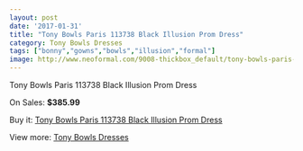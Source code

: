 ```yaml
---
layout: post
date: '2017-01-31'
title: "Tony Bowls Paris 113738 Black Illusion Prom Dress"
category: Tony Bowls Dresses
tags: ["bonny","gowns","bowls","illusion","formal"]
image: http://www.neoformal.com/9008-thickbox_default/tony-bowls-paris-113738-black-illusion-prom-dress.jpg
---
```

Tony Bowls Paris 113738 Black Illusion Prom Dress

On Sales: **$385.99**
<a href="https://www.neoformal.com/en/tony-bowls-dresses/3150-tony-bowls-paris-113738-black-illusion-prom-dress.html"><amp-img layout="responsive" width="600" height="600" src="//www.neoformal.com/9008-thickbox_default/tony-bowls-paris-113738-black-illusion-prom-dress.jpg" alt="Tony Bowls Paris 113738 Black Illusion Prom Dress 0" /></a>
<a href="https://www.neoformal.com/en/tony-bowls-dresses/3150-tony-bowls-paris-113738-black-illusion-prom-dress.html"><amp-img layout="responsive" width="600" height="600" src="//www.neoformal.com/9009-thickbox_default/tony-bowls-paris-113738-black-illusion-prom-dress.jpg" alt="Tony Bowls Paris 113738 Black Illusion Prom Dress 1" /></a>
<a href="https://www.neoformal.com/en/tony-bowls-dresses/3150-tony-bowls-paris-113738-black-illusion-prom-dress.html"><amp-img layout="responsive" width="600" height="600" src="//www.neoformal.com/9010-thickbox_default/tony-bowls-paris-113738-black-illusion-prom-dress.jpg" alt="Tony Bowls Paris 113738 Black Illusion Prom Dress 2" /></a>
<a href="https://www.neoformal.com/en/tony-bowls-dresses/3150-tony-bowls-paris-113738-black-illusion-prom-dress.html"><amp-img layout="responsive" width="600" height="600" src="//www.neoformal.com/9011-thickbox_default/tony-bowls-paris-113738-black-illusion-prom-dress.jpg" alt="Tony Bowls Paris 113738 Black Illusion Prom Dress 3" /></a>

Buy it: [Tony Bowls Paris 113738 Black Illusion Prom Dress](https://www.neoformal.com/en/tony-bowls-dresses/3150-tony-bowls-paris-113738-black-illusion-prom-dress.html "Tony Bowls Paris 113738 Black Illusion Prom Dress")

View more: [Tony Bowls Dresses](https://www.neoformal.com/en/33-tony-bowls-dresses "Tony Bowls Dresses")